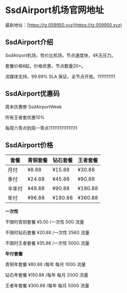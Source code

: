 # SsdAirport机场官网地址

最新地址：[https://tz.059950.xyz](https://tz.059950.xyz)

## SsdAirport介绍

SsdAirport机场，性价比机场，节点速度快，4K无压力。

套餐价格¥起，价格优惠，节点数量20+。

流媒体支持，99.99% SLA 保证，全节点开放。1111111111

## SsdAirport优惠码

周末优惠劵 SsdAirportWeek 

所有王者套优惠10%

每周六零点到周一零点1111111111111111

## SsdAirport价格

|套餐|青铜套餐|钻石套餐|王者套餐|
|----|----|----|----|
|月付|¥8.88|¥15.88|¥30.88|
|季付|¥24.88|¥45.88|¥90.88|
|半年付|¥48.88|¥90.88|¥180.88|
|年付|¥96.88|¥180.88|¥360.88|

**一次性**

不限时青铜套餐 ¥5.00 /一次性 50G 流量

不限时钻石套餐 ¥20.88 /一次性 256G 流量

不限时王者套餐 ¥35.88 /一次性 500G 流量

**年付套餐**

青铜年套餐 ¥80.88 /每年 每月 100G 流量

钻石年套餐 ¥150.88 /每年 每月 200G 流量

王者年套餐 ¥300.88 /每年 每月 500G 流量
